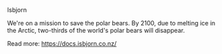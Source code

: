 Isbjorn

We're on a mission to save the polar bears. By 2100, due to melting ice in the Arctic, two-thirds of the world's polar bears will disappear.

Read more: https://docs.isbjorn.co.nz/
